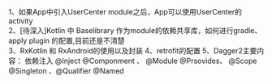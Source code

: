 1、如果App中引入UserCenter module之后，App可以使用UserCenter的activity</br>
2、[待深入]Kotlin 中 Baselibrary 作为module的依赖共享库，如何进行gradle、apply plugin 的配置,目前还是不清楚</br>
3、RxKotlin 和 RxAndroid的使用以及封装
4、retrofit的配置
5、Dagger2主要内容： 依赖注入 @Inject @Componment 、 @Module @Prsovides、 @Scope @Singleton 、@Qualifier @Named

